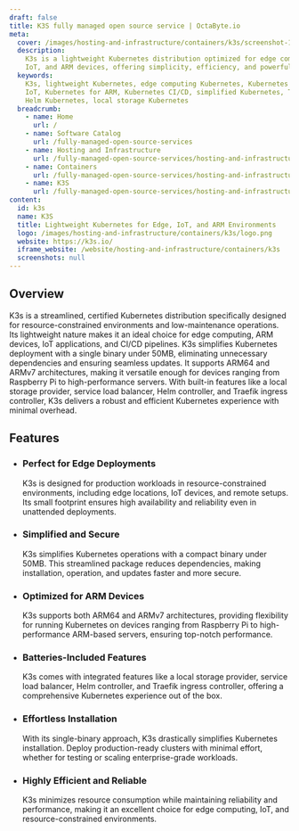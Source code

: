 ```yaml
---
draft: false
title: K3S fully managed open source service | OctaByte.io
meta:
  cover: /images/hosting-and-infrastructure/containers/k3s/screenshot-1.jpg
  description:
    K3s is a lightweight Kubernetes distribution optimized for edge computing,
    IoT, and ARM devices, offering simplicity, efficiency, and powerful features.
  keywords:
    K3s, lightweight Kubernetes, edge computing Kubernetes, Kubernetes for
    IoT, Kubernetes for ARM, Kubernetes CI/CD, simplified Kubernetes, Traefik Kubernetes,
    Helm Kubernetes, local storage Kubernetes
  breadcrumb:
    - name: Home
      url: /
    - name: Software Catalog
      url: /fully-managed-open-source-services
    - name: Hosting and Infrastructure
      url: /fully-managed-open-source-services/hosting-and-infrastructure
    - name: Containers
      url: /fully-managed-open-source-services/hosting-and-infrastructure/containers
    - name: K3S
      url: /fully-managed-open-source-services/hosting-and-infrastructure/containers/k3s
content:
  id: k3s
  name: K3S
  title: Lightweight Kubernetes for Edge, IoT, and ARM Environments
  logo: /images/hosting-and-infrastructure/containers/k3s/logo.png
  website: https://k3s.io/
  iframe_website: /website/hosting-and-infrastructure/containers/k3s
  screenshots: null
---
```


## Overview

K3s is a streamlined, certified Kubernetes distribution specifically designed for resource-constrained environments and low-maintenance operations. Its lightweight nature makes it an ideal choice for edge computing, ARM devices, IoT applications, and CI/CD pipelines. K3s simplifies Kubernetes deployment with a single binary under 50MB, eliminating unnecessary dependencies and ensuring seamless updates. It supports ARM64 and ARMv7 architectures, making it versatile enough for devices ranging from Raspberry Pi to high-performance servers. With built-in features like a local storage provider, service load balancer, Helm controller, and Traefik ingress controller, K3s delivers a robust and efficient Kubernetes experience with minimal overhead.

## Features

- ### Perfect for Edge Deployments

  K3s is designed for production workloads in resource-constrained environments, including edge locations, IoT devices, and remote setups. Its small footprint ensures high availability and reliability even in unattended deployments.

- ### Simplified and Secure

  K3s simplifies Kubernetes operations with a compact binary under 50MB. This streamlined package reduces dependencies, making installation, operation, and updates faster and more secure.

- ### Optimized for ARM Devices

  K3s supports both ARM64 and ARMv7 architectures, providing flexibility for running Kubernetes on devices ranging from Raspberry Pi to high-performance ARM-based servers, ensuring top-notch performance.

- ### Batteries-Included Features

  K3s comes with integrated features like a local storage provider, service load balancer, Helm controller, and Traefik ingress controller, offering a comprehensive Kubernetes experience out of the box.

- ### Effortless Installation

  With its single-binary approach, K3s drastically simplifies Kubernetes installation. Deploy production-ready clusters with minimal effort, whether for testing or scaling enterprise-grade workloads.

- ### Highly Efficient and Reliable

  K3s minimizes resource consumption while maintaining reliability and performance, making it an excellent choice for edge computing, IoT, and resource-constrained environments.
